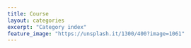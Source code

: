 ```yaml
---
title: Course
layout: categories
excerpt: "Category index"
feature_image: "https://unsplash.it/1300/400?image=1061"
---
```

